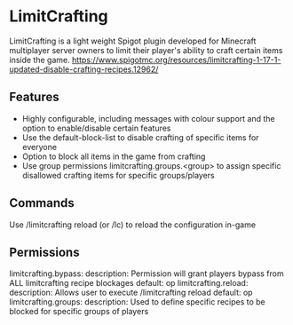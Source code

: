 # LimitCrafting
LimitCrafting is a light weight Spigot plugin developed for Minecraft multiplayer server owners to limit their player's ability to craft certain items inside the game. 
https://www.spigotmc.org/resources/limitcrafting-1-17-1-updated-disable-crafting-recipes.12962/

## Features
* Highly configurable, including messages with colour support and the option to enable/disable certain features
* Use the default-block-list to disable crafting of specific items for everyone
* Option to block all items in the game from crafting
* Use group permissions limitcrafting.groups.\<group> to assign specific disallowed crafting items for specific groups/players

## Commands
Use /limitcrafting reload (or /lc) to reload the configuration in-game

## Permissions
limitcrafting.bypass:
  description: Permission will grant players bypass from ALL limitcrafting recipe blockages
  default: op
limitcrafting.reload:
  description: Allows user to execute /limitcrafting reload
  default: op
limitcrafting.groups:
  description: Used to define specific recipes to be blocked for specific groups of players

